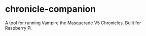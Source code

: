 # chronicle-companion
A tool for running Vampire the Masquerade V5 Chronicles. Built for Raspberry Pi.
